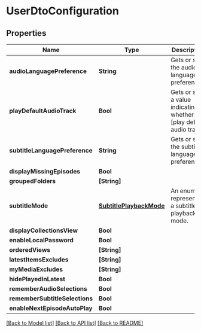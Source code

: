 # UserDtoConfiguration

## Properties
Name | Type | Description | Notes
------------ | ------------- | ------------- | -------------
**audioLanguagePreference** | **String** | Gets or sets the audio language preference. | [optional] 
**playDefaultAudioTrack** | **Bool** | Gets or sets a value indicating whether [play default audio track]. | [optional] 
**subtitleLanguagePreference** | **String** | Gets or sets the subtitle language preference. | [optional] 
**displayMissingEpisodes** | **Bool** |  | [optional] 
**groupedFolders** | **[String]** |  | [optional] 
**subtitleMode** | [**SubtitlePlaybackMode**](SubtitlePlaybackMode.md) | An enum representing a subtitle playback mode. | [optional] 
**displayCollectionsView** | **Bool** |  | [optional] 
**enableLocalPassword** | **Bool** |  | [optional] 
**orderedViews** | **[String]** |  | [optional] 
**latestItemsExcludes** | **[String]** |  | [optional] 
**myMediaExcludes** | **[String]** |  | [optional] 
**hidePlayedInLatest** | **Bool** |  | [optional] 
**rememberAudioSelections** | **Bool** |  | [optional] 
**rememberSubtitleSelections** | **Bool** |  | [optional] 
**enableNextEpisodeAutoPlay** | **Bool** |  | [optional] 

[[Back to Model list]](../README.md#documentation-for-models) [[Back to API list]](../README.md#documentation-for-api-endpoints) [[Back to README]](../README.md)


